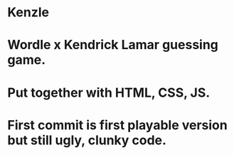 # Kenzle
#
# Wordle x Kendrick Lamar guessing game.
# Put together with HTML, CSS, JS.
# First commit is first playable version but still ugly, clunky code. 
#
#
#
